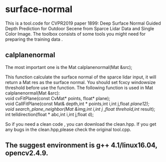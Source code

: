 # surface-normal
This is a tool.code for CVPR2019 paper 1899: Deep Surface Normal Guided Depth Prediction for Outdoor Secene from Sparce Lidar Data and Single Color Image.
The toolbox consists of some tools you might need for preparing the training data .  

## calplanenormal  
The most important one is the  Mat calplanenormal(Mat &src);  

This function calculate the surface normal of the sparce lidar input, it will return a Mat res as the surface normal.
You should set fcxcy windowsize threshold before use the function.
The following function is used in Mat calplanenormal(Mat &src):  
void cvFitPlane(const CvMat* points, float* plane);  
void CallFitPlane(const Mat& depth,int * points,int i,int j,float *plane12);  
void search_plane_neighbor(Mat &img,int i,int j ,float threhold,int* result);  
int telldirection(float * abc,int i,int j,float d);  
  
So if you need a clean code , you can download the clean.hpp. 
If you get any bugs in the  clean.hpp,please check the original tool.cpp.  

## The suggest environment is g++ 4.1/linux16.04, opencv2.4.9.
